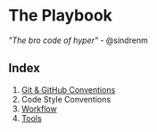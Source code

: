 # The Playbook

*"The bro code of hyper"* - @sindrenm

## Index

1. [Git & GitHub Conventions](https://github.com/hyperoslo/playbook/blob/master/GIT_AND_GITHUB.md)
2. Code Style Conventions
4. [Workflow](https://github.com/hyperoslo/playbook/blob/master/WORKFLOW.md)
5. [Tools](https://github.com/hyperoslo/playbook/blob/master/TOOLS.md)

